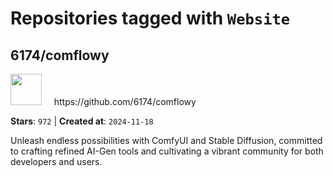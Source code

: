 # Repositories tagged with `Website`


## 6174/comflowy


<a href='https://github.com/6174/comflowy'>
<img src="https://avatars.githubusercontent.com/u/3872872?v=4" width="50" height="50"></a> &nbsp; &nbsp; https://github.com/6174/comflowy

**Stars**: `972` | **Created at**: `2024-11-18`


Unleash endless possibilities with ComfyUI and Stable Diffusion, committed to crafting refined AI-Gen tools and cultivating a vibrant community for both developers and users. 
